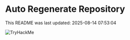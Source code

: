 # Auto Regenerate Repository

This README was last updated: 2025-08-14 07:53:04

 ![TryHackMe](https://tryhackme.com/badge/533634)